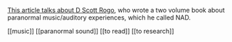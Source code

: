 [This article talks about D Scott Rogo](https://www.professorwham.com/post/d-scott-rogo-s-auditory-wonders-otherworldly-music-and-conversations-between-worlds), who wrote a two volume book about paranormal music/auditory experiences, which he called NAD.

[[music]] [[paranormal sound]]
[[to read]] [[to research]]